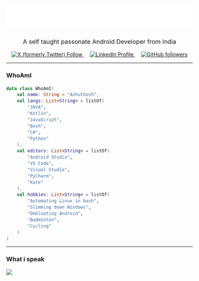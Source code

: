 <div align="center">
	<img src="./name.svg" alt="Hey! I'm Ashuthosh" />
	<h3 style="font-weight: 400;">A self taught passonate Android Developer from India</h3>
	<a href="https://twitter.com/hardcodecoder" target=”_blank”>
		<img alt="X (formerly Twitter) Follow" src="https://img.shields.io/twitter/follow/hardcodecoder?style=social">
	</a>
	<a style="margin-left: 16px; margin-right: 16px" href="https://www.linkedin.com/in/ashuthosh-patoa" target=”_blank”>
		<img alt="LinkedIn Profile" src="https://img.shields.io/badge/-ashuthoshpatoa-blue?logo=Linkedin">
	</a>
	<a href="https://github.com/HardcodeCoder" target=”_blank”>
		<img alt="GitHub followers" src="https://img.shields.io/github/followers/hardcodecoder?style=social">
	</a>
</div>

----
### WhoAmI

```kotlin
data class WhoAmI(
    val name: String = "Ashuthosh",
    val langs: List<String> = listOf(
        "JAVA",
        "Kotlin",
        "JavaScript",
        "Bash",
        "C#",
        "Python"
    ),
    val editors: List<String> = listOf(
        "Android Studio",
        "VS Code",
        "Visual Studio",
        "PyCharm",
        "Kate"
    ),
    val hobbies: List<String> = listOf(
        "Automating Linux in bash",
        "Slimming down Windows",
        "Debloating Android",
        "Badminton",
        "Cycling"
    )
)
```
---

### What i speak
<picture>
    <source
        srcset="https://github-readme-stats.vercel.app/api/top-langs/?username=hardcodecoder&layout=donut&langs_count=10&theme=dark&hide_border=true"
        media="(prefers-color-scheme: dark)"
    />
    <source
        srcset="https://github-readme-stats.vercel.app/api/top-langs/?username=hardcodecoder&layout=donut&langs_count=10"
        media="(prefers-color-scheme: light), (prefers-color-scheme: no-preference)"
    />
    <img src="https://github-readme-stats.vercel.app/api/top-langs/?username=hardcodecoder&layout=donut&langs_count=10" />
</picture>